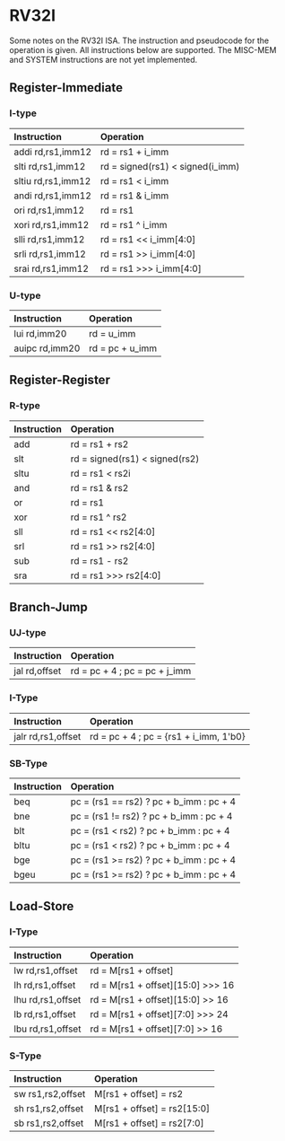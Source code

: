 RV32I
=====

Some notes on the RV32I ISA.
The instruction and pseudocode for the operation is given.
All instructions below are supported.
The MISC-MEM and SYSTEM instructions are not yet implemented.

## Register-Immediate

### I-type 

 Instruction        | Operation
:-------------------|:--------------------------------|
 addi  rd,rs1,imm12 | rd = rs1 + i_imm
 slti  rd,rs1,imm12 | rd = signed(rs1) < signed(i_imm)
 sltiu rd,rs1,imm12 | rd = rs1 < i_imm
 andi  rd,rs1,imm12 | rd = rs1 & i_imm
 ori   rd,rs1,imm12 | rd = rs1 | i_imm
 xori  rd,rs1,imm12 | rd = rs1 ^ i_imm
 slli  rd,rs1,imm12 | rd = rs1 << i_imm[4:0]
 srli  rd,rs1,imm12 | rd = rs1 >> i_imm[4:0]
 srai  rd,rs1,imm12 | rd = rs1 >>> i_imm[4:0]

### U-type

 Instruction        | Operation
:-------------------|:----------------|
 lui   rd,imm20     | rd = u_imm
 auipc rd,imm20     | rd = pc + u_imm

## Register-Register

### R-type

 Instruction        | Operation
:-------------------|:-------------------------------|
add                 | rd = rs1 + rs2
slt                 | rd = signed(rs1) < signed(rs2)
sltu                | rd = rs1 < rs2i
and                 | rd = rs1 & rs2
or                  | rd = rs1 | rs2
xor                 | rd = rs1 ^ rs2
sll                 | rd = rs1 << rs2[4:0]
srl                 | rd = rs1 >> rs2[4:0]
sub                 | rd = rs1 - rs2
sra                 | rd = rs1 >>> rs2[4:0]

## Branch-Jump

### UJ-type
 Instruction        | Operation
:-------------------|:------------------------------|
jal rd,offset       | rd = pc + 4 ; pc = pc + j_imm

### I-Type
 Instruction        | Operation
:-------------------|:---------------------------------------|
jalr rd,rs1,offset  | rd = pc + 4 ; pc = {rs1 + i_imm, 1'b0}

### SB-Type

 Instruction        | Operation
:-------------------|:----------------------------------------|
beq                 | pc = (rs1 == rs2) ? pc + b_imm : pc + 4
bne                 | pc = (rs1 != rs2) ? pc + b_imm : pc + 4
blt                 | pc = (rs1 < rs2)  ? pc + b_imm : pc + 4
bltu                | pc = (rs1 < rs2)  ? pc + b_imm : pc + 4
bge                 | pc = (rs1 >= rs2) ? pc + b_imm : pc + 4
bgeu                | pc = (rs1 >= rs2) ? pc + b_imm : pc + 4

## Load-Store

### I-Type

 Instruction        | Operation
:-------------------|:----------------------------------|
lw  rd,rs1,offset   | rd = M[rs1 + offset]
lh  rd,rs1,offset   | rd = M[rs1 + offset][15:0] >>> 16
lhu rd,rs1,offset   | rd = M[rs1 + offset][15:0] >> 16
lb  rd,rs1,offset   | rd = M[rs1 + offset][7:0] >>> 24
lbu rd,rs1,offset   | rd = M[rs1 + offset][7:0] >> 16

### S-Type

 Instruction        | Operation
:-------------------|:----------------------------|
sw rs1,rs2,offset   | M[rs1 + offset] = rs2
sh rs1,rs2,offset   | M[rs1 + offset] = rs2[15:0]
sb rs1,rs2,offset   | M[rs1 + offset] = rs2[7:0]
